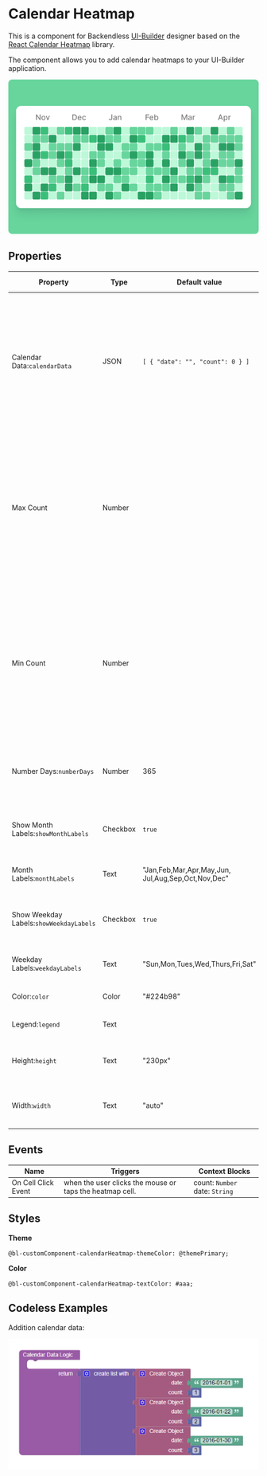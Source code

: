 # Calendar Heatmap

This is a component for Backendless [UI-Builder](https://backendless.com/developers/#ui-builder) designer based on the [React Calendar Heatmap](https://github.com/kevinsqi/react-calendar-heatmap) library.

The component allows you to add calendar heatmaps to your UI-Builder application.

<p align="center">
  <img src="./thumbnail.png" alt="main thumbnail" width="780"/>
</p>

## Properties

| Property                                | Type     | Default value                                          | Logic                           | Data Binding | UI Setting | Description                                                                                                                                                            |
|-----------------------------------------|----------|--------------------------------------------------------|---------------------------------|--------------|------------|------------------------------------------------------------------------------------------------------------------------------------------------------------------------|
| Calendar Data:`calendarData`            | JSON     | `[ { "date": "", "count": 0 } ]`                       | Calendar Data Logic             | YES          | YES        | Allows you to specifies an array of date and count for calendar. Watch [Codeless Examples](#examples). Signature of Calendar Data: `{"date": string, "count": number}` |
| Max Count                               | Number   |                                                        | Max Count Logic                 | YES          | YES        | Allows you to determine the max count. This is necessary to decide on the max gradation. If it is empty, the max count value  will be selected from the calendar data  |
| Min Count                               | Number   |                                                        | Min Count Logic                 | YES          | YES        | Allows you to determine the min count. This is necessary to decide on the min gradation. If it is empty, the min count value  will be selected from the calendar data  |
| Number Days:`numberDays`                | Number   | 365                                                    | Number Days Logic               | YES          | YES        | Allows you to determine the number of days on the calendar                                                                                                             |
| Show Month Labels:`showMonthLabels`     | Checkbox | `true`                                                 | Month Labels Visibility Logic   | NO           | YES        | Allows you to choose whether or not to show month labels                                                                                                               |
| Month Labels:`monthLabels`              | Text     | "Jan,Feb,Mar,Apr,May,Jun,<br> Jul,Aug,Sep,Oct,Nov,Dec" | Month Labels Logic              | YES          | YES        | Allows you to write month labels                                                                                                                                       |
| Show Weekday Labels:`showWeekdayLabels` | Checkbox | `true`                                                 | Weekday Labels Visibility Logic | NO           | YES        | Allows you to choose whether or not to show weekday labels                                                                                                             |
| Weekday Labels:`weekdayLabels`          | Text     | "Sun,Mon,Tues,Wed,Thurs,Fri,Sat"                       | Weekday Labels Logic            | YES          | YES        | Allows you to write Weekday labels                                                                                                                                     |
| Color:`color`                           | Color    | "#224b98"                                              | Color Logic                     | YES          | YES        | Allows you to selected color                                                                                                                                           |
| Legend:`legend`                         | Text     |                                                        | Legend Logic                    | Yes          | YES        | Allows you to write legend                                                                                                                                             |
| Height:`height`                         | Text     | "230px"                                                | Height Logic                    | YES          | YES        | Allows you to determine component height                                                                                                                               |
| Width:`width`                           | Text     | "auto"                                                 | Width Logic                     | YES          | YES        | Allows you to determine component width                                                                                                                                |

## Events

| Name                | Triggers                                                 | Context Blocks                 |
|---------------------|----------------------------------------------------------|--------------------------------|
| On Cell Click Event | when the user clicks the mouse or taps the heatmap cell. | count: `Number` date: `String` |

## Styles

**Theme**
````
@bl-customComponent-calendarHeatmap-themeColor: @themePrimary;
````

**Color**
````
@bl-customComponent-calendarHeatmap-textColor: #aaa;
````

## <a id="examples"></a> Codeless Examples

Addition  calendar data:

![](example-images/calendarData-example.png)
